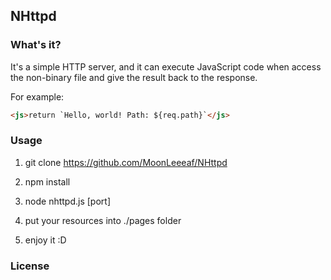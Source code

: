 ## NHttpd

### What's it?

It's a simple HTTP server, and it can execute JavaScript code when access the non-binary file and give the result back to the response.

For example:

```html
<js>return `Hello, world! Path: ${req.path}`</js>
```

### Usage

1. git clone https://github.com/MoonLeeeaf/NHttpd

2. npm install

3. node nhttpd.js [port]

4. put your resources into ./pages folder

5. enjoy it :D


### License

